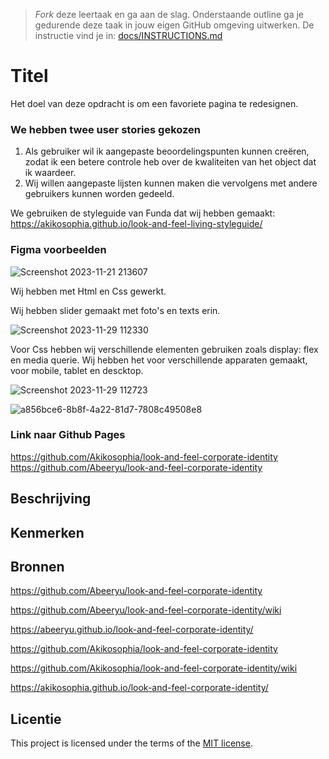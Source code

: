 > _Fork_ deze leertaak en ga aan de slag. 
Onderstaande outline ga je gedurende deze taak in jouw eigen GitHub omgeving uitwerken. 
De instructie vind je in: [docs/INSTRUCTIONS.md](docs/INSTRUCTIONS.md)

# Titel
Het doel van deze opdracht is om een favoriete pagina te redesignen.

### We hebben twee user stories gekozen

1. Als gebruiker wil ik aangepaste beoordelingspunten kunnen creëren, zodat ik een betere controle heb over de kwaliteiten van het object dat ik waardeer.
2. Wij willen aangepaste lijsten kunnen maken die vervolgens met andere gebruikers kunnen worden gedeeld.

We gebruiken de styleguide van Funda dat wij hebben gemaakt: https://akikosophia.github.io/look-and-feel-living-styleguide/

### Figma voorbeelden

![Screenshot 2023-11-21 213607](https://github.com/Abeeryu/look-and-feel-corporate-identity/assets/144008500/4c2aaa21-8a66-4d93-b2cc-85a89d410c50)

Wij hebben met Html en Css gewerkt.

Wij hebben slider gemaakt met foto's en texts erin.

![Screenshot 2023-11-29 112330](https://github.com/Abeeryu/look-and-feel-corporate-identity/assets/144008500/2fe65c5a-5c58-4490-8d7a-677c669f3803)

Voor Css hebben wij verschillende elementen gebruiken zoals display: flex en media querie.
Wij hebben het voor verschillende apparaten gemaakt, voor mobile, tablet en descktop.

![Screenshot 2023-11-29 112723](https://github.com/Abeeryu/look-and-feel-corporate-identity/assets/144008500/30c1b100-b7c1-46e3-bd63-2905331ed207)

![a856bce6-8b8f-4a22-81d7-7808c49508e8](https://github.com/Abeeryu/look-and-feel-corporate-identity/assets/144008500/9495b010-cb8f-4b06-9cbf-4ad751cb241f)

### Link naar Github Pages

https://github.com/Akikosophia/look-and-feel-corporate-identity
https://github.com/Abeeryu/look-and-feel-corporate-identity

## Beschrijving
<!-- In de Beschrijving staat hoe je project er uit ziet, hoe het werkt en wat je er mee kan. -->
<!-- Voeg een mooie poster visual toe 📸 -->
<!-- Voeg een link toe naar Github Pages 🌐-->

## Kenmerken
<!-- Bij Kenmerken staat welke technieken zijn gebruikt en hoe. Wat is de HTML structuur? Wat zijn de belangrijkste dingen in CSS? Wat is er met Javascript gedaan en hoe? Misschien heb je een framwork of library gebruikt? -->

## Bronnen

https://github.com/Abeeryu/look-and-feel-corporate-identity

https://github.com/Abeeryu/look-and-feel-corporate-identity/wiki

https://abeeryu.github.io/look-and-feel-corporate-identity/

https://github.com/Akikosophia/look-and-feel-corporate-identity

https://github.com/Akikosophia/look-and-feel-corporate-identity/wiki

https://akikosophia.github.io/look-and-feel-corporate-identity/

## Licentie

This project is licensed under the terms of the [MIT license](./LICENSE).

